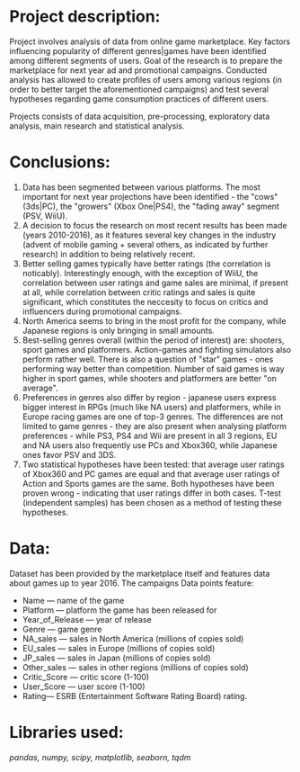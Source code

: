 # Project description:
Project involves analysis of data from online game marketplace. Key factors influencing popularity of different genres|games have been identified among different segments of users. Goal of the research is to prepare the marketplace for next year ad and promotional campaigns. Conducted analysis has allowed to create profiles of users among various regions (in order to better target the aforementioned campaigns) and test several hypotheses regarding game consumption practices of different users. 

Projects consists of data acquisition, pre-processing, exploratory data analysis, main research and statistical analysis.

# Conclusions:
1. Data has been segmented between various platforms. The most important for next year projections have been identified - the "cows" (3ds|PC), the "growers" (Xbox One|PS4), the "fading away" segment (PSV, WiiU).
2. A decision to focus the research on most recent results has been made (years 2010-2016), as it features several key changes in the industry (advent of mobile gaming + several others, as indicated by further research) in addition to being relatively recent.
3. Better selling games typically have better ratings (the correlation is noticably). Interestingly enough, with the exception of WiiU, the correlation between user ratings and game sales are minimal, if present at all, while correlation between critic ratings and sales is quite significant, which constitutes the neccesity to focus on critics and influencers during promotional campaigns.
4. North America seems to bring in the most profit for the company, while Japanese regions is only bringing in small amounts.
5. Best-selling genres overall (within the period of interest) are: shooters, sport games and platformers. Action-games and fighting simulators also perform rather well. There is also a question of "star" games - ones performing way better than competition. Number of said games is way higher in sport games, while shooters and platformers are better "on average". 
6. Preferences in genres also differ by region - japanese users express bigger interest in RPGs (much like NA users) and platformers, while in Europe racing games are one of top-3 genres. The differences are not limited to game genres - they are also present when analysing platform preferences - while PS3, PS4 and Wii are present in all 3 regions, EU and NA users also frequently use PCs and Xbox360, while Japanese ones favor PSV and 3DS.
7. Two statistical hypotheses have been tested: that average user ratings of Xbox360 and PC games are equal and that average user ratings of Action and Sports games are the same. Both hypotheses have been proven wrong - indicating that user ratings differ in both cases. T-test (independent samples) has been chosen as a method of testing these hypotheses.

# Data:
Dataset has been provided by the marketplace itself and features data about games up to year 2016. The campaigns
Data points feature:
- Name — name of the game
- Platform — platform the game has been released for
- Year_of_Release — year of release
- Genre — game genre
- NA_sales — sales in North America (millions of copies sold)
- EU_sales — sales in Europe (millions of copies sold)
- JP_sales — sales in Japan (millions of copies sold)
- Other_sales — sales in other regions (millions of copies sold)
- Critic_Score — critic score (1-100)
- User_Score — user score (1-100)
- Rating— ESRB (Entertainment Software Rating Board) rating.

# Libraries used:
*pandas, numpy, scipy, matplotlib, seaborn, tqdm*



